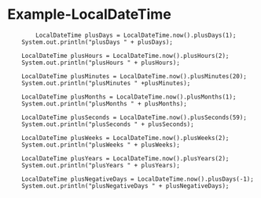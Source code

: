# Example-LocalDateTime

    		LocalDateTime plusDays = LocalDateTime.now().plusDays(1);
		System.out.println("plusDays " + plusDays);
		
		LocalDateTime plusHours = LocalDateTime.now().plusHours(2);
		System.out.println("plusHours " + plusHours);
		
		LocalDateTime plusMinutes = LocalDateTime.now().plusMinutes(20);
		System.out.println("plusMinutes " +plusMinutes);
		
		LocalDateTime plusMonths = LocalDateTime.now().plusMonths(1);
		System.out.println("plusMonths " + plusMonths);
		
		LocalDateTime plusSeconds = LocalDateTime.now().plusSeconds(59);
		System.out.println("plusSeconds " + plusSeconds);
		
		LocalDateTime plusWeeks = LocalDateTime.now().plusWeeks(2);
		System.out.println("plusWeeks " + plusWeeks);
		
		LocalDateTime plusYears = LocalDateTime.now().plusYears(2);
		System.out.println("plusYears " + plusYears);
		
		LocalDateTime plusNegativeDays = LocalDateTime.now().plusDays(-1);
		System.out.println("plusNegativeDays " + plusNegativeDays);
